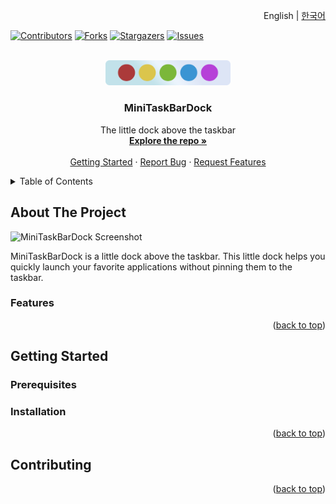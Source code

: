 ﻿<!-- Improved compatibility of back to top link: See: https://github.com/othneildrew/Best-README-Template/pull/73 -->
<a name="readme-top"></a>
<!--
*** Thanks for checking out the Best-README-Template. If you have a suggestion
*** that would make this better, please fork the repo and create a pull request
*** or simply open an issue with the tag "enhancement".
*** Don't forget to give the project a star!
*** Thanks again! Now go create something AMAZING! :D
-->

<p align="right">English | <a href="https://github.com/reflection1921/MiniTaskBarDock/blob/main/README-KO.md">한국어</a></p>

<!-- PROJECT SHIELDS -->
<!--
*** I'm using markdown "reference style" links for readability.
*** Reference links are enclosed in brackets [ ] instead of parentheses ( ).
*** See the bottom of this document for the declaration of the reference variables
*** for contributors-url, forks-url, etc. This is an optional, concise syntax you may use.
*** https://www.markdownguide.org/basic-syntax/#reference-style-links
-->
[![Contributors][contributors-shield]][contributors-url]
[![Forks][forks-shield]][forks-url]
[![Stargazers][stars-shield]][stars-url]
[![Issues][issues-shield]][issues-url]



<!-- PROJECT LOGO -->
<br />
<div align="center">

  <img src="images/logo.png" width="200" />

<h3 align="center">MiniTaskBarDock</h3>

  <p align="center">
    The little dock above the taskbar
    <br />
    <a href="https://github.com/reflection1921/MiniTaskBarDock"><strong>Explore the repo »</strong></a>
    <br />
    <br />
    <a href="#getting-started">Getting Started</a>
    ·
    <a href="https://github.com/reflection1921/MiniTaskBarDock/issues/new?labels=bug">Report Bug</a>
    ·
    <a href="https://github.com/reflection/MiniTaskBarDock/issues/new?labels=feature">Request Features</a>
  </p>
</div>



<!-- TABLE OF CONTENTS -->
<details>
  <summary>Table of Contents</summary>
  <ol>
    <li>
      <a href="#about-the-project">About The Project</a>
      <ul>
        <li><a href="#features">Features</a></li>
      </ul>
    </li>
    <li>
      <a href="#getting-started">Getting Started</a>
      <ul>
        <li><a href="#prerequisites">Prerequisites</a></li>
        <li><a href="#installation">Installation</a></li>
      </ul>
    </li>
    <li><a href="#contributing">Contributing</a></li>
  </ol>
</details>



<!-- ABOUT THE PROJECT -->
## About The Project

![MiniTaskBarDock Screenshot][product-screenshot]

MiniTaskBarDock is a little dock above the taskbar. This little dock helps you quickly launch your favorite applications without pinning them to the taskbar.

### Features


<p align="right">(<a href="#readme-top">back to top</a>)</p>



<!-- GETTING STARTED -->
## Getting Started



### Prerequisites


### Installation


<p align="right">(<a href="#readme-top">back to top</a>)</p>



<!-- CONTRIBUTING -->
## Contributing

<p align="right">(<a href="#readme-top">back to top</a>)</p>



<!-- MARKDOWN LINKS & IMAGES -->
<!-- https://www.markdownguide.org/basic-syntax/#reference-style-links -->
[contributors-shield]: https://img.shields.io/github/contributors/reflection1921/MiniTaskBarDock.svg?style=for-the-badge
[contributors-url]: https://github.com/reflection1921/MiniTaskBarDock/graphs/contributors
[forks-shield]: https://img.shields.io/github/forks/reflection1921/MiniTaskBarDock.svg?style=for-the-badge
[forks-url]: https://github.com/reflection1921/MiniTaskBarDock/network/members
[stars-shield]: https://img.shields.io/github/stars/reflection1921/MiniTaskBarDock.svg?style=for-the-badge
[stars-url]: https://github.com/reflection1921/MiniTaskBarDock/stargazers
[issues-shield]: https://img.shields.io/github/issues/reflection1921/MiniTaskBarDock.svg?style=for-the-badge
[issues-url]: https://github.com/reflection1921/MiniTaskBarDock/issues
[product-screenshot]: images/screenshot-readme.png